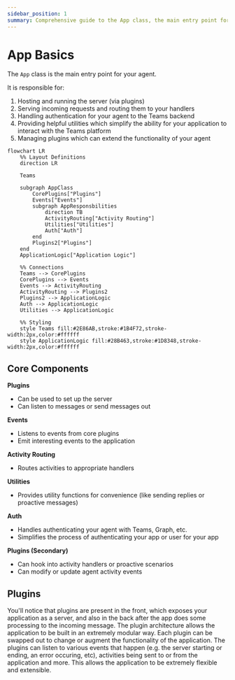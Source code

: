 ```yaml
---
sidebar_position: 1
summary: Comprehensive guide to the App class, the main entry point for Teams AI agents that handles server hosting, request routing, authentication, and plugin management.
---
```


# App Basics

The `App` class is the main entry point for your agent.

It is responsible for:

1. Hosting and running the server (via plugins)
2. Serving incoming requests and routing them to your handlers
3. Handling authentication for your agent to the Teams backend
4. Providing helpful utilities which simplify the ability for your application to interact with the Teams platform
5. Managing plugins which can extend the functionality of your agent

```mermaid
flowchart LR
    %% Layout Definitions
    direction LR

    Teams

    subgraph AppClass
        CorePlugins["Plugins"]
        Events["Events"]
        subgraph AppResponsbilities
            direction TB
            ActivityRouting["Activity Routing"]
            Utilities["Utilities"]
            Auth["Auth"]
        end
        Plugins2["Plugins"]
    end
    ApplicationLogic["Application Logic"]

    %% Connections
    Teams --> CorePlugins
    CorePlugins --> Events
    Events --> ActivityRouting
    ActivityRouting --> Plugins2
    Plugins2 --> ApplicationLogic
    Auth --> ApplicationLogic
    Utilities --> ApplicationLogic

    %% Styling
    style Teams fill:#2E86AB,stroke:#1B4F72,stroke-width:2px,color:#ffffff
    style ApplicationLogic fill:#28B463,stroke:#1D8348,stroke-width:2px,color:#ffffff
```

## Core Components

**Plugins**

- Can be used to set up the server
- Can listen to messages or send messages out

**Events**

- Listens to events from core plugins
- Emit interesting events to the application

**Activity Routing**

- Routes activities to appropriate handlers

**Utilities**

- Provides utility functions for convenience (like sending replies or proactive messages)

**Auth**

- Handles authenticating your agent with Teams, Graph, etc.
- Simplifies the process of authenticating your app or user for your app

**Plugins (Secondary)**

- Can hook into activity handlers or proactive scenarios
- Can modify or update agent activity events

## Plugins

You'll notice that plugins are present in the front, which exposes your application as a server, and also in the back after the app does some processing to the incoming message. The plugin architecture allows the application to be built in an extremely modular way. Each plugin can be swapped out to change or augment the functionality of the application. The plugins can listen to various events that happen (e.g. the server starting or ending, an error occuring, etc), activities being sent to or from the application and more. This allows the application to be extremely flexible and extensible.
